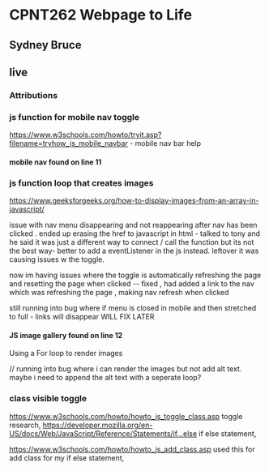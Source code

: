 # CPNT262 Webpage to Life
## Sydney Bruce
## live

### Attributions

### js function for mobile nav toggle 
https://www.w3schools.com/howto/tryit.asp?filename=tryhow_js_mobile_navbar - mobile nav bar help

#### mobile nav found on line 11 

### js function loop that creates images 
https://www.geeksforgeeks.org/how-to-display-images-from-an-array-in-javascript/

issue with nav menu disappearing and not reappearing after nav has been clicked . 
ended up erasing the href to javascript in html - talked to tony and he said it  was just a different way to connect / call the function but its not the best way- better to add a eventListener in the js instead. leftover it was causing issues w the toggle. 


now im having issues where the toggle is automatically refreshing the page and resetting the page when clicked -- fixed , had added a link to the nav which was refreshing the page , making nav refresh when clicked 

still running into bug where if menu is closed in mobile and then stretched to full - links will disappear WILL FIX LATER

#### JS image gallery found on line 12

Using a For loop to render images

// running into bug where i can render the images but not add alt text. maybe i need to append the alt text with a seperate loop? 

### class visible toggle 

https://www.w3schools.com/howto/howto_js_toggle_class.asp toggle research,
https://developer.mozilla.org/en-US/docs/Web/JavaScript/Reference/Statements/if...else if else statement,

https://www.w3schools.com/howto/howto_js_add_class.asp used this for add class for my if else statement, 